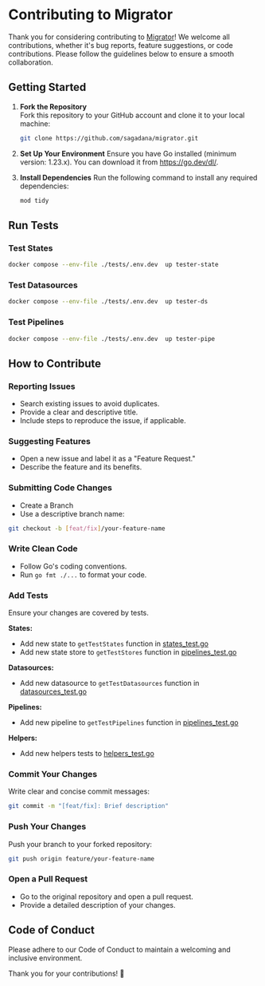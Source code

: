 # Contributing to Migrator

Thank you for considering contributing to [Migrator](https://github.com/sagadana/migrator)!
We welcome all contributions, whether it's bug reports, feature suggestions, or code contributions. Please follow the guidelines below to ensure a smooth collaboration.

## Getting Started

1. **Fork the Repository**  
   Fork this repository to your GitHub account and clone it to your local machine:

   ```bash
   git clone https://github.com/sagadana/migrator.git
   ```

2. **Set Up Your Environment**
   Ensure you have Go installed (minimum version: 1.23.x). You can download it from <https://go.dev/dl/>.

3. **Install Dependencies**
   Run the following command to install any required dependencies:

   ```bash
   mod tidy
   ```

## Run Tests

### Test States

```sh
docker compose --env-file ./tests/.env.dev  up tester-state
```

### Test Datasources

```sh
docker compose --env-file ./tests/.env.dev  up tester-ds
```

### Test Pipelines

```sh
docker compose --env-file ./tests/.env.dev  up tester-pipe
```

## How to Contribute

### Reporting Issues

- Search existing issues to avoid duplicates.
- Provide a clear and descriptive title.
- Include steps to reproduce the issue, if applicable.

### Suggesting Features

- Open a new issue and label it as a "Feature Request."
- Describe the feature and its benefits.

### Submitting Code Changes

- Create a Branch
- Use a descriptive branch name:

```bash
git checkout -b [feat/fix]/your-feature-name
```

### Write Clean Code

- Follow Go's coding conventions.
- Run `go fmt ./...` to format your code.

### Add Tests

Ensure your changes are covered by tests.

**States:**

- Add new state to `getTestStates` function in [states_test.go](tests/states_test.go)
- Add new state store to `getTestStores` function in [pipelines_test.go](tests/pipelines_test.go)

**Datasources:**

- Add new datasource to `getTestDatasources` function in [datasources_test.go](tests/datasources_test.go)

**Pipelines:**

- Add new pipeline to `getTestPipelines` function in [pipelines_test.go](tests/pipelines_test.go)

**Helpers:**

- Add new helpers tests to [helpers_test.go](tests/helpers_test.go)

### Commit Your Changes

Write clear and concise commit messages:

```bash
git commit -m "[feat/fix]: Brief description"
```

### Push Your Changes

Push your branch to your forked repository:

```bash
git push origin feature/your-feature-name
```

### Open a Pull Request

- Go to the original repository and open a pull request.
- Provide a detailed description of your changes.

## Code of Conduct

Please adhere to our Code of Conduct to maintain a welcoming and inclusive environment.

Thank you for your contributions! 🎉
